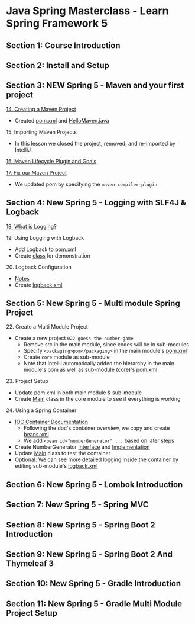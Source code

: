# Java Spring Masterclass - Learn Spring Framework 5

## Section 1: Course Introduction

## Section 2: Install and Setup

## Section 3: NEW Spring 5 - Maven and your first project

[14. Creating a Maven Project](014_hello-maven/)
- Created [pom.xml](014_hello-maven/pom.xml) and [HelloMaven.java](014_hello-maven/src/main/java/academy/learnprogramming/HelloMaven.java)

15\. Importing Maven Projects

- In this lesson we closed the project, removed, and re-imported by IntelliJ

[16. Maven Lifecycle Plugin and Goals](016_maven-lifecycle.md)

[17. Fix our Maven Project](014_hello-maven/pom.xml)

- We updated pom by specifying the `maven-compiler-plugin`

## Section 4: New Spring 5 - Logging with SLF4J & Logback

[18. What is Logging?](018_logging.md)

19\. Using Logging with Logback
- Add Logback to [pom.xml](014_hello-maven/pom.xml)
- Create [class](014_hello-maven/src/main/java/academy/learnprogramming/L19Logback.java) for demonstration

20\. Logback Configuration
- [Notes](020_logback_config.md)
- Create [logback.xml](014_hello-maven/src/main/resources/logback.xml)

## Section 5: New Spring 5 - Multi module Spring Project

22\. Create a Multi Module Project
- Create a new project `022-guess-the-number-game`
    - Remove src in the main module, since codes will be in sub-modules
    - Specify ```<packaging>pom</packaging>``` in the main module's [pom.xml](022-guess-the-number-game/pom.xml)
    - Create `core` module as sub-module
    - Note that Intellij automatically added the hierarchy in the main module's pom as well as sub-module (core)'s [pom.xml](022-guess-the-number-game/core/pom.xml)

23\. Project Setup
- Update pom.xml in both main module & sub-module
- Create [Main](022-guess-the-number-game/core/src/main/java/academy/learnprogramming/Main.java) class in the core module to see if everything is working

24\. Using a Spring Container
- [IOC Container Documentation](https://docs.spring.io/spring-framework/reference/core/beans.html)
    - Following the doc's container overview, we copy and create [beans.xml](022-guess-the-number-game/core/src/main/resources/beans.xml)
    - We add `<bean id="numberGenerator" ...` based on later steps
- Create NumberGenerator [Interface](022-guess-the-number-game/core/src/main/java/academy/learnprogramming/NumberGenerator.java) and [Implementation](022-guess-the-number-game/core/src/main/java/academy/learnprogramming/NumberGeneratorImpl.java)
- Update [Main](022-guess-the-number-game/core/src/main/java/academy/learnprogramming/Main.java) class to test the container
- Optional: We can see more detailed logging inside the container by editing sub-module's [logback.xml](022-guess-the-number-game/core/src/main/resources/logback.xml)

## Section 6: New Spring 5 - Lombok Introduction

## Section 7: New Spring 5 - Spring MVC

## Section 8: New Spring 5 - Spring Boot 2 Introduction

## Section 9: New Spring 5 - Spring Boot 2 And Thymeleaf 3

## Section 10: New Spring 5 - Gradle Introduction

## Section 11: New Spring 5 - Gradle Multi Module Project Setup